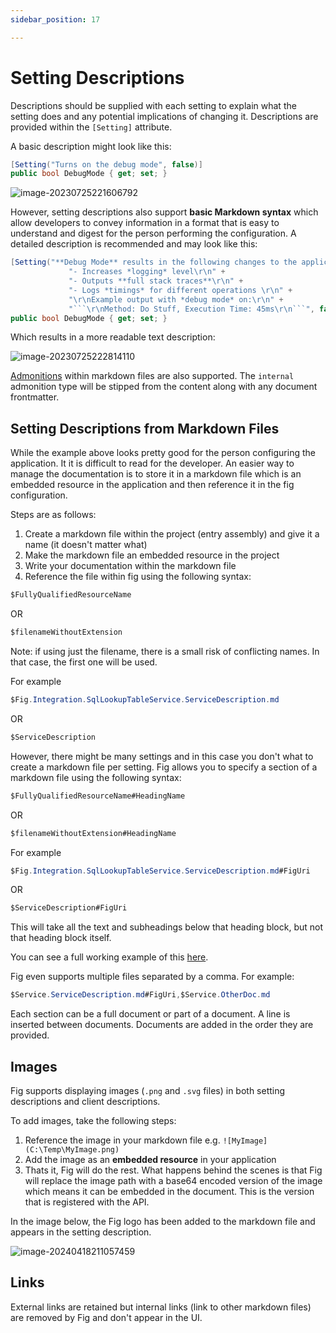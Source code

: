 ```yaml
---
sidebar_position: 17

---
```


# Setting Descriptions

Descriptions should be supplied with each setting to explain what the setting does and any potential implications of changing it. Descriptions are provided within the `[Setting]` attribute.

A basic description might look like this:

``` csharp
[Setting("Turns on the debug mode", false)]
public bool DebugMode { get; set; }
```

![image-20230725221606792](../../../static/img/image-20230725221606792.png)

However, setting descriptions also support **basic Markdown syntax** which allow developers to convey information in a format that is easy to understand and digest for the person performing the configuration. A detailed description is recommended and may look like this:

``` csharp
[Setting("**Debug Mode** results in the following changes to the application:\r\n" +
             "- Increases *logging* level\r\n" +
             "- Outputs **full stack traces**\r\n" +
             "- Logs *timings* for different operations \r\n" +
             "\r\nExample output with *debug mode* on:\r\n" +
             "```\r\nMethod: Do Stuff, Execution Time: 45ms\r\n```", false)]
public bool DebugMode { get; set; }
```

Which results in a more readable text description:

![image-20230725222814110](../../../static/img/image-20230725222814110.png)

[Admonitions](https://docusaurus.io/docs/markdown-features/admonitions) within markdown files are also supported. The `internal` admonition type will be stipped from the content along with any document frontmatter.

## Setting Descriptions from Markdown Files

While the example above looks pretty good for the person configuring the application. It it is difficult to read for the developer. An easier way to manage the documentation is to store it in a markdown file which is an embedded resource in the application and then reference it in the fig configuration.

Steps are as follows:

1. Create a markdown file within the project (entry assembly) and give it a name (it doesn't matter what)
2. Make the markdown file an embedded resource in the project
3. Write your documentation within the markdown file
4. Reference the file within fig using the following syntax:

```csharp
$FullyQualifiedResourceName
```

OR

```csharp
$filenameWithoutExtension
```

Note: if using just the filename, there is a small risk of conflicting names. In that case, the first one will be used.

For example

```csharp
$Fig.Integration.SqlLookupTableService.ServiceDescription.md
```

OR

```csharp
$ServiceDescription
```

However, there might be many settings and in this case you don't what to create a markdown file per setting. Fig allows you to specify a section of a markdown file using the following syntax:

```csharp
$FullyQualifiedResourceName#HeadingName
```

OR

```csharp
$filenameWithoutExtension#HeadingName
```

For example

```csharp
$Fig.Integration.SqlLookupTableService.ServiceDescription.md#FigUri
```

OR

```csharp
$ServiceDescription#FigUri
```

This will take all the text and subheadings below that heading block, but not that heading block itself.

You can see a full working example of this [here](https://github.com/mzbrau/fig/blob/main/src/integrations/Fig.Integration.SqlLookupTableService/Settings.cs#L11).

Fig even supports multiple files separated by a comma. For example:

```csharp
$Service.ServiceDescription.md#FigUri,$Service.OtherDoc.md
```

Each section can be a full document or part of a document. A line is inserted between documents. Documents are added in the order they are provided.

## Images

Fig supports displaying images (`.png` and `.svg` files) in both setting descriptions and client descriptions.

To add images, take the following steps:

1. Reference the image in your markdown file e.g. `![MyImage](C:\Temp\MyImage.png)`
2. Add the image as an **embedded resource** in your application
3. Thats it, Fig will do the rest. What happens behind the scenes is that Fig will replace the image path with a base64 encoded version of the image which means it can be embedded in the document. This is the version that is registered with the API.

In the image below, the Fig logo has been added to the markdown file and appears in the setting description.

![image-20240418211057459](../../../static/img/image-20240418211057459.png)

## Links

External links are retained but internal links (link to other markdown files) are removed by Fig and don't appear in the UI.
